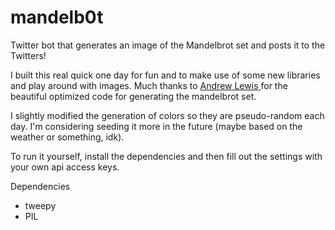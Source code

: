 # mandelb0t
Twitter bot that generates an image of the Mandelbrot set and posts it to the Twitters!

I built this real quick one day for fun and to make use of some new libraries and play around with images. Much thanks to [Andrew Lewis ](http://code.activestate.com/recipes/577111-mandelbrot-fractal-using-pil/) for the beautiful optimized code for generating the mandelbrot set.

I slightly modified the generation of colors so they are pseudo-random each day. I'm considering seeding it more in the future (maybe based on the weather or something, idk).

To run it yourself, install the dependencies and then fill out the settings with your own api access keys.

Dependencies
- tweepy
- PIL

